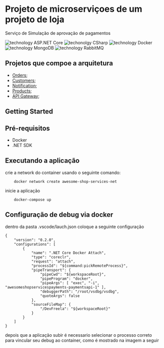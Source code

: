 # Projeto de microserviçoes de um projeto de loja

Serviço de Simulação de aprovação de pagamentos

![technology ASP.NET Core](https://img.shields.io/badge/techonolgy-ASP.NET_core-blue)
![techonolgy CSharp](https://img.shields.io/badge/techonolgy-CSharp-blueviolet)
![technology Docker](https://img.shields.io/badge/techonolgy-Docker-blue)
![technology MongoDB](https://img.shields.io/badge/techonolgy-MongoDB-brightgreen)
![technology RabbitMQ](https://img.shields.io/badge/techonolgy-RabbitMQ-orange)

## Projetos que compoe a arquitetura

 * [Orders](https://github.com/juniorjrjl/AwesomeShop.Services.Orders);
 * [Customers](https://github.com/juniorjrjl/AwesomeShop.Services.Customers);
 * [Notification](https://github.com/juniorjrjl/AwesomeShop.Services.Notifications);
 * [Products](https://github.com/juniorjrjl/AwesomeShop.Services.Products);
 * [API Gateway](https://github.com/juniorjrjl/AwesomeShop.Services.APIGateway);

## Getting Started

## Pré-requisitos

- Docker
- .NET SDK

## Executando a aplicação

crie a network do container usando o seguinte comando:

```
    docker network create awesome-shop-services-net
```


inicie a aplicação

```
    docker-compose up
```

## Configuração de debug via docker

dentro da pasta .vscode/lauch.json coloque a seguinte configuração

```
{
    "version": "0.2.0",
    "configurations": [
        {
            "name": ".NET Core Docker Attach",
            "type": "coreclr",
            "request": "attach",
            "processId": "${command:pickRemoteProcess}",
            "pipeTransport": {
                "pipeCwd": "${workspaceRoot}",
                "pipeProgram": "docker",
                "pipeArgs": [ "exec", "-i", "awesomeshopservicespayments-paymentsapi-1" ],
                "debuggerPath": "/root/vsdbg/vsdbg",
                "quoteArgs": false
            },
            "sourceFileMap": {
                "/DevFreela": "${workspaceRoot}"
            }
        }
    ]
}

```

depois que a aplicação subir é necessario selecionar o processo correto para vincular seu debug ao container, como é mostrado na imagem a seguir
